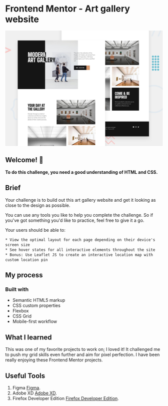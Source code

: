 # Frontend Mentor - Art gallery website

![Design preview for the Art gallery website coding challenge](./preview.jpg)

## Welcome! 👋
**To do this challenge, you need a good understanding of HTML and CSS.**

## Brief

Your challenge is to build out this art gallery website and get it looking as close to the design as possible.

You can use any tools you like to help you complete the challenge. So if you've got something you'd like to practice, feel free to give it a go.

Your users should be able to:

    * View the optimal layout for each page depending on their device's screen size
    * See hover states for all interactive elements throughout the site
    * Bonus: Use Leaflet JS to create an interactive location map with custom location pin


## My process
### Built with
* Semantic HTML5 markup
* CSS custom properties
* Flexbox
* CSS Grid
* Mobile-first workflow

## What I learned
This was one of my favorite projects to work on; I loved it! It challenged me to push my grid skills even further and aim for pixel perfection. I have been really enjoying these Frontend Mentor projects.

## Useful Tools
1. Figma [Figma](https://www.figma.com/ "Figma").
2. Adobe XD [Adobe XD](https://www.adobe.com/products/xd.html "Adobe XD").
3. Firefox Developer Edition [Firefox Developer Edition](https://www.mozilla.org/en-US/firefox/developer/ "Firefox Developer Edition").
